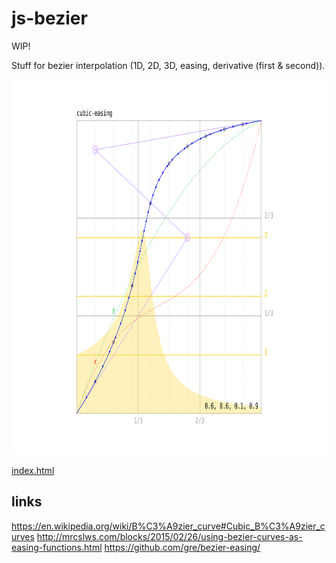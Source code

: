 # js-bezier

WIP!

Stuff for bezier interpolation (1D, 2D, 3D, easing, derivative (first & second)).

<a href="https://jniac.github.io/js-bezier/">
  <img src="./readme/graph-cubic-easing.svg" width="800" height="600">
</a>

[index.html](https://jniac.github.io/js-bezier/)

## links
https://en.wikipedia.org/wiki/B%C3%A9zier_curve#Cubic_B%C3%A9zier_curves
http://mrcslws.com/blocks/2015/02/26/using-bezier-curves-as-easing-functions.html
https://github.com/gre/bezier-easing/